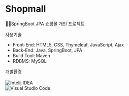# Shopmall
:book::book:SpringBoot JPA 쇼핑몰 개인 프로젝트

사용기술
+ Front-End: HTML5, CSS, Thymeleaf, JavaScript, Ajax
+ Back-End: Java, SpringBoot, JPA
+ Build Tool: Maven
+ RDBMS: MySQL

개발환경<br/><br/>
 ![Intelij IDEA](https://img.shields.io/badge/Intelij%20IDEA-000000.svg?&style=for-the-badge&logo=Intelij%20IDEA&logoColor=white)<br/>
 ![Visual Studio Code](https://img.shields.io/badge/Visual%20Studio%20Code-007ACC.svg?&style=for-the-badge&logo=Visual%20Studio%20Code&logoColor=white)

